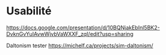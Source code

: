# Usabilité

https://docs.google.com/presentation/d/10BQNjakEbInl5BK2-DvknGvYuIAvwWjvbVaWXXF_zqI/edit?usp=sharing

Daltonism tester https://michelf.ca/projects/sim-daltonism/
